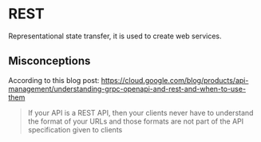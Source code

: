 # REST

Representational state transfer, it is used to create web services.

## Misconceptions

According to this blog post: https://cloud.google.com/blog/products/api-management/understanding-grpc-openapi-and-rest-and-when-to-use-them

> If your API is a REST API, then your clients never have to understand the format of your URLs and those formats are not part of the API specification given to clients
